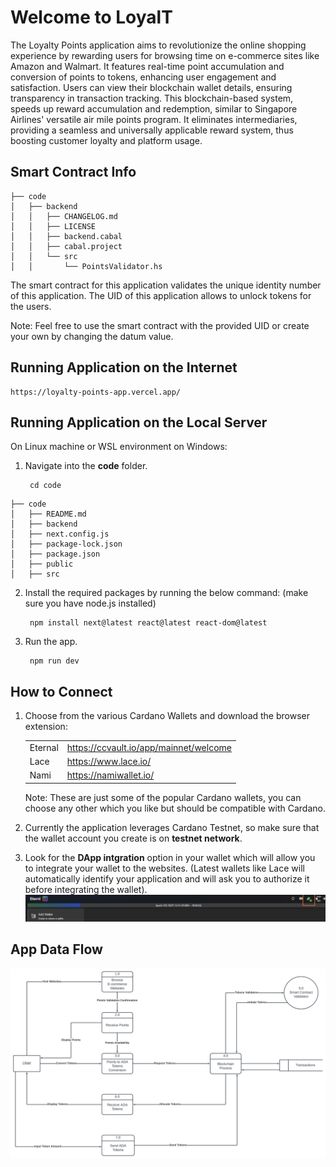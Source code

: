 # Welcome to LoyalT

The Loyalty Points application aims to revolutionize the online shopping experience by rewarding users for browsing time on e-commerce sites like Amazon and Walmart. It features real-time point accumulation and conversion of points to tokens, enhancing user engagement and satisfaction. Users can view their blockchain wallet details, ensuring transparency in transaction tracking. This blockchain-based system, speeds up reward accumulation and redemption, similar to Singapore Airlines' versatile air mile points program. It eliminates intermediaries, providing a seamless and universally applicable reward system, thus boosting customer loyalty and platform usage.

## Smart Contract Info

```
├── code
│   ├── backend
│   │   ├── CHANGELOG.md
│   │   ├── LICENSE
│   │   ├── backend.cabal
│   │   ├── cabal.project
│   │   └── src
│   │       └── PointsValidator.hs
```

The smart contract for this application validates the unique identity number of this application. The UID of this application allows to unlock tokens for the users.

Note: Feel free to use the smart contract with the provided UID or create your own by changing the datum value.

## Running Application on the Internet

    https://loyalty-points-app.vercel.app/


## Running Application on the Local Server

On Linux machine or WSL environment on Windows:
1. Navigate into the **code** folder. 

        cd code

```
├── code
│   ├── README.md
│   ├── backend
│   ├── next.config.js
│   ├── package-lock.json
│   ├── package.json
│   ├── public
│   ├── src
```

2. Install the required packages by running the below command: (make sure you have node.js installed)

        npm install next@latest react@latest react-dom@latest

3. Run the app.

        npm run dev

## How to Connect

1. Choose from the various Cardano Wallets and download the browser extension:

    |         |                                        |
    |---------|----------------------------------------|
    | Eternal | https://ccvault.io/app/mainnet/welcome |
    | Lace    | https://www.lace.io/                   |
    | Nami    | https://namiwallet.io/                 | 

    Note: These are just some of the popular Cardano wallets, you can choose any other which you like but should be compatible with Cardano.

2. Currently the application leverages Cardano Testnet, so make sure that the wallet account you create is on **testnet network**.

3. Look for the **DApp intgration** option in your wallet which will allow you to integrate your wallet to the websites. (Latest wallets like Lace will automatically identify your application and will ask you to authorize it before integrating the wallet).
![Eternal Wallet Connectivity](image.png)


## App Data Flow

![Data Flow Diagram](dfd.png)